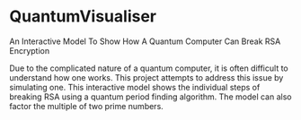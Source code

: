 # QuantumVisualiser
An Interactive Model To Show How A Quantum Computer Can Break RSA Encryption

Due to the complicated nature of a quantum computer, it is often difficult to understand how one works. This project attempts to address this issue by simulating one. This interactive model shows the individual steps of breaking RSA using a quantum period finding algorithm. The model can also factor the multiple of two prime numbers.
